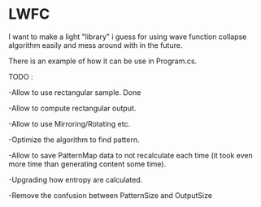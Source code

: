 # LWFC
I want to make a light "library" i guess for using wave function collapse algorithm easily and mess around with in the future.


There is an example of how it can be use in Program.cs.

TODO : 

-Allow to use rectangular sample. Done

-Allow to compute rectangular output.

-Allow to use Mirroring/Rotating etc.

-Optimize the algorithm to find pattern.

-Allow to save PatternMap data to not recalculate each time (it took even more time than generating content some time).

-Upgrading how entropy are calculated.

-Remove the confusion between PatternSize and OutputSize
